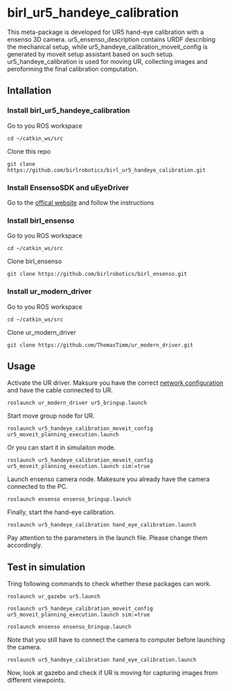 # birl_ur5_handeye_calibration

This meta-package is developed for UR5 hand-eye calibration with a ensenso 3D camera. ur5_ensenso_description contains URDF describing the mechanical setup, while ur5_handeye_calibration_moveit_config is generated by moveit setup assistant based on such setup. ur5_handeye_calibration is used for moving UR, collecting images and peroforming the final calibration computation.

## Intallation
### Install birl_ur5_handeye_calibration

Go to you ROS workspace
```{bash}
cd ~/catkin_ws/src
```

Clone this repo
```{bash}
git clone https://github.com/birlrobotics/birl_ur5_handeye_calibration.git
```

### Install EnsensoSDK and uEyeDriver

Go to the [offical website](http://www.ensenso.com/support/sdk-download/) and follow the instructions

### Install birl_ensenso

Go to you ROS workspace
```{bash}
cd ~/catkin_ws/src
```

Clone birl_ensenso
```{bash}
git clone https://github.com/birlrobotics/birl_ensenso.git
```

### Install ur_modern_driver

Go to you ROS workspace
```{bash}
cd ~/catkin_ws/src
```

Clone ur_modern_driver
```{bash}
git clone https://github.com/ThomasTimm/ur_modern_driver.git
```

## Usage

Activate the UR driver. Maksure you have the correct [network configuration](http://wiki.ros.org/universal_robot/Tutorials/Getting%20Started%20with%20a%20Universal%20Robot%20and%20ROS-Industrial) and have the cable connected to UR. 
```
roslaunch ur_modern_driver ur5_bringup.launch  
```

Start move group node for UR.
```
roslaunch ur5_handeye_calibration_moveit_config ur5_moveit_planning_execution.launch
```

Or you can start it in simulaiton mode.
```
roslaunch ur5_handeye_calibration_moveit_config ur5_moveit_planning_execution.launch sim:=true
```

Launch ensenso camera node. Makesure you already have the camera connected to the PC.
```
roslaunch ensenso ensenso_bringup.launch
```

Finally, start the hand-eye calibration.
```
roslaunch ur5_handeye_calibration hand_eye_calibration.launch
```
Pay attention to the parameters in the launch file. Please change them accordingly.

## Test in simulation
Tring following commands to check whether these packages can work.

```
roslaunch ur_gazebo ur5.launch
```

```
roslaunch ur5_handeye_calibration_moveit_config ur5_moveit_planning_execution.launch sim:=true
```

```
roslaunch ensenso ensenso_bringup.launch
```
Note that you still have to connect the camera to computer before launching the camera.

```
roslaunch ur5_handeye_calibration hand_eye_calibration.launch
```

Now, look at gazebo and check if UR is moving for capturing images from different viewpoints.
